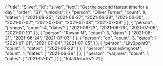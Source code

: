 {
  "title": "Silver",
  "id": "silver",
  "text": "Get the second fastest time for a day",
  "order": "31",
  "unlocks": [
    {
      "person": "Oliver Turner",
      "count": 8,
      "dates": [
        "2021-06-25",
        "2021-06-27",
        "2021-06-28",
        "2021-06-30",
        "2021-07-02",
        "2021-07-06",
        "2021-07-08",
        "2021-07-09"
      ]
    },
    {
      "person": "j-sheps",
      "count": 4,
      "dates": [
        "2021-06-23",
        "2021-06-29",
        "2021-07-06",
        "2021-07-10"
      ]
    },
    {
      "person": "Rowan M",
      "count": 3,
      "dates": [
        "2021-06-21",
        "2021-06-24",
        "2021-07-03"
      ]
    },
    {
      "person": "cb",
      "count": 3,
      "dates": [
        "2021-07-01",
        "2021-07-04",
        "2021-07-05"
      ]
    },
    {
      "person": "Lily2point0",
      "count": 1,
      "dates": [
        "2021-06-22"
      ]
    },
    {
      "person": "apaleslimghost",
      "count": 1,
      "dates": [
        "2021-06-26"
      ]
    },
    {
      "person": "varjmes",
      "count": 1,
      "dates": [
        "2021-07-07"
      ]
    }
  ],
  "totalUnlocks": 21
}